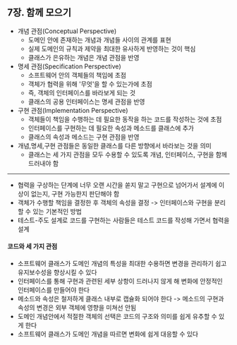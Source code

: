 ## 7장. 함께 모으기

- 개념 관점(Conceptual Perspective)
  - 도메인 안에 존재하는 개념과 개념들 사이의 관계를 표현
  - 실제 도메인의 규칙과 제약을 최대한 유사하게 반영하는 것이 핵심
  - 클래스가 은유하는 개념은 개념 관점을 반영
- 명세 관점(Specification Perspective)
  - 소프트웨어 안의 객체들의 책임에 초점
  - 객체가 협력을 위해 '무엇'을 할 수 있는가에 초점
  - 즉, 객체의 인터페이스를 바라보게 되는 것
  - 클래스의 공용 인터페이스는 명세 관점을 반영
- 구현 관점(Implementation Perspective)
  - 객체들이 책임을 수행하는 데 필요한 동작을 하는 코드를 작성하는 것에 초점
  - 인터페이스를 구현하는 데 필요한 속성과 메소드를 클래스에 추가
  - 클래스의 속성과 메소드는 구현 관점을 반영
- 개념,명세,구현 관점들은 동일한 클래스를 다른 방향에서 바라보는 것을 의미
  - 클래스는 세 가지 관점을 모두 수용할 수 있도록 개념, 인터페이스, 구현을 함께 드러내야 함

------

- 협력을 구상하는 단계에 너무 오랜 시간을 쏟지 말고 구현으로 넘어가서 설계에 이상이 없는지, 구현 가능한지 판단해야 함
- 객체가 수행할 책임을 결정한 후 객체의 속성을 결정 -> 인터페이스와 구현을 분리할 수 있는 기본적인 방법
- 테스트-주도 설계로 코드를 구현하는 사람들은 테스트 코드를 작성해 가면서 협력을 설계



#### 코드와 세 가지 관점

- 소프트웨어 클래스가 도메인 개념의 특성을 최대한 수용하면 변경을 관리하기 쉽고 유지보수성을 향상시킬 수 있다
- 인터페이스를 통해 구현과 관련된 세부 상항이 드러나지 않게 해 변화에 안정적인 인터페이스를 만들어야 한다
- 메소드와 속성은 철저하게 클래스 내부로 캡슐화 되어야 한다 -> 메소드의 구현과 속성의 변경은 외부 객체에 영향을 미쳐선 안됨
- 도메인 개념안에서 적절한 객체의 선택은 코드의 구조와 의미를 쉽게 유추할 수 있게 한다
- 소프트웨어 클래스가 도메인 개념을 따르면 변화에 쉽게 대응할 수 있다